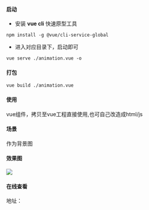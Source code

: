 
#### 启动
- 安装 **vue cli** 快速原型工具 
```
npm install -g @vue/cli-service-global
```
- 进入对应目录下，启动即可
```
vue serve ./animation.vue -o
```

#### 打包
```
vue build ./animation.vue
```

#### 使用
vue组件，拷贝至vue工程直接使用,也可自己改造成html/js

#### 场景
作为背景图

#### 效果图
![](https://imgkr2.cn-bj.ufileos.com/37f5b841-da4b-4f1f-9e04-692db3aaab3f.png?UCloudPublicKey=TOKEN_8d8b72be-579a-4e83-bfd0-5f6ce1546f13&Signature=eaOtUJijXsHXLqcXVOTVJI7Nu00%253D&Expires=1606183185)

#### 在线查看
地址：[]()